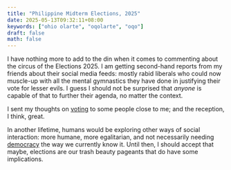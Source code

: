 ```yaml
---
title: "Philippine Midterm Elections, 2025"
date: 2025-05-13T09:32:11+08:00
keywords: ["ohio olarte", "oqolarte", "oqo"]
draft: false
math: false
---
```


I have nothing more to add to the din when it comes to commenting about
the circus of the Elections 2025. I am getting second-hand reports from
my friends about their social media feeds: mostly rabid liberals who
could now muscle-up with all the mental gymnastics they have done in
justifying their vote for lesser evils. I guess I should not be
surprised that *anyone* is capable of that to further their agenda, no
matter the context.

I sent my thoughts on
[voting](/voting) to some people close to me; and the reception, I
think, great.

In another lifetime, humans would be exploring other ways of social
interaction: more humane, more egalitarian, and not necessarily needing
[democracy](/democracy) the way we currently know it. Until
then, I should accept that maybe, elections are our trash beauty
pageants that do have some implications.

